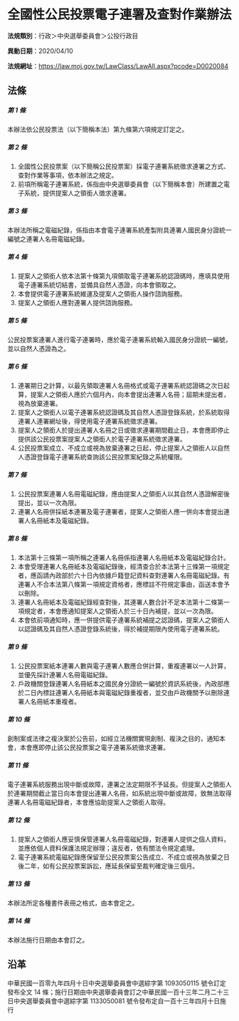 # 全國性公民投票電子連署及查對作業辦法




**法規類別**：行政＞中央選舉委員會＞公投行政目

**異動日期**：2020/04/10  

**法規網址**：https://law.moj.gov.tw/LawClass/LawAll.aspx?pcode=D0020084



## 法條
##### 第 1 條
本辦法依公民投票法（以下簡稱本法）第九條第六項規定訂定之。

##### 第 2 條
1. 全國性公民投票案（以下簡稱公民投票案）採電子連署系統徵求連署之方式、查對作業等事項，依本辦法之規定。
1. 前項所稱電子連署系統，係指由中央選舉委員會（以下簡稱本會）所建置之電子系統，提供提案人之領銜人徵求連署。

##### 第 3 條
本辦法所稱之電磁紀錄，係指由本會電子連署系統產製附具連署人國民身分證統一編號之連署人名冊電磁紀錄。

##### 第 4 條
1. 提案人之領銜人依本法第十條第九項領取電子連署系統認證碼時，應填具使用電子連署系統切結書，並備具自然人憑證，向本會領取之。
1. 本會提供電子連署系統維運及提案人之領銜人操作諮詢服務。
1. 提案人之領銜人應對連署人提供諮詢服務。

##### 第 5 條
公民投票案連署人進行電子連署時，應於電子連署系統輸入國民身分證統一編號，並以自然人憑證為之。

##### 第 6 條
1. 連署期日之計算，以最先領取連署人名冊格式或電子連署系統認證碼之次日起算，提案人之領銜人應於六個月內，向本會提出連署人名冊；屆期未提出者，視為放棄連署。
1. 提案人之領銜人以電子連署系統認證碼及其自然人憑證登錄系統，於系統取得連署人連署網址後，得使用電子連署系統徵求連署。
1. 提案人之領銜人於提出連署人名冊之日或徵求連署期間截止日，本會應即停止提供該公民投票案提案人之領銜人於電子連署系統徵求連署。
1. 公民投票案成立、不成立或視為放棄連署之日起，停止提案人之領銜人以自然人憑證登錄電子連署系統查詢該公民投票案紀錄之系統權限。

##### 第 7 條
1. 公民投票案連署人名冊電磁紀錄，應由提案人之領銜人以其自然人憑證解密後提出，並以一次為限。
1. 連署人名冊併採紙本連署及電子連署者，提案人之領銜人應一併向本會提出連署人名冊紙本及電磁紀錄。

##### 第 8 條
1. 本法第十三條第一項所稱之連署人名冊係指連署人名冊紙本及電磁紀錄合計。
1. 本會受理連署人名冊紙本及電磁紀錄後，經清查合於本法第十三條第一項規定者，應函請內政部於六十日內依據戶籍登記資料查對連署人名冊電磁紀錄。有連署人不合本法第八條第一項規定資格者，應標註不符規定事由，函送本會予以刪除。
1. 連署人名冊紙本及電磁紀錄經查對後，其連署人數合計不足本法第十二條第一項規定者，本會應通知提案人之領銜人於三十日內補提，並以一次為限。
1. 本會依前項通知時，應一併提供電子連署系統補提之認證碼，提案人之領銜人以認證碼及其自然人憑證登錄系統後，得於補提期限內使用電子連署系統。

##### 第 9 條
1. 公民投票案紙本連署人數與電子連署人數應合併計算，重複連署以一人計算，並優先採計連署人名冊電磁紀錄。
1. 戶政機關登錄連署人名冊紙本之國民身分證統一編號於資訊系統後，內政部應於二日內標註連署人名冊紙本與電磁紀錄重複者，並交由戶政機關予以刪除連署人名冊紙本重複者。

##### 第 10 條
創制案或法律之複決案於公告前，如經立法機關實現創制、複決之目的，通知本會，本會應即停止該公民投票案之電子連署系統徵求連署。

##### 第 11 條
電子連署系統服務出現中斷或故障，連署之法定期限不予延長。但提案人之領銜人於連署期間截止當日向本會提出連署人名冊，如系統出現中斷或故障，致無法取得連署人名冊電磁紀錄者，本會應協助提案人之領銜人取得。

##### 第 12 條
1. 提案人之領銜人應妥慎保管連署人名冊電磁紀錄，對連署人提供之個人資料，並應依個人資料保護法規定辦理；違反者，依有關法令規定處理。
1. 電子連署系統電磁紀錄應保留至公民投票案公告成立、不成立或視為放棄之日後二年，如有公民投票案訴訟，應延長保留至裁判確定後三個月。

##### 第 13 條
本辦法所定各種書件表冊之格式，由本會定之。

##### 第 14 條
本辦法施行日期由本會訂之。

## 沿革
中華民國一百零九年四月十日中央選舉委員會中選綜字第 1093050115 號令訂定發布全文 14 條；施行日期由中央選舉委員會訂之中華民國一百十三年二月二十三日中央選舉委員會中選綜字第 1133050081 號令發布定自一百十三年四月十日施行
